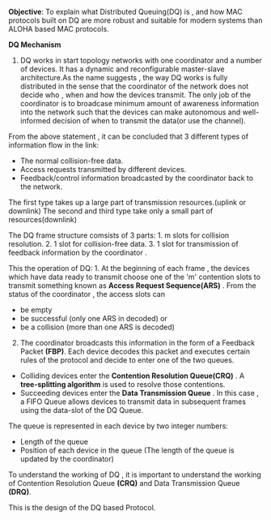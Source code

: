 
**Objective**: To explain what Distributed Queuing(DQ) is , and how MAC protocols built on DQ are more robust and suitable for modern systems than ALOHA based MAC protocols.

**DQ Mechanism**

1. DQ works in start topology networks with one coordinator and a number of devices. It has a dynamic and reconfigurable master-slave architecture.As the name suggests , the way DQ works is fully distributed in the sense that the coordinator of the network does not decide who , when and how the devices transmit. The only job of the coordinator is to broadcase minimum amount of awareness information into the network such that the devices can make autonomous and well-informed decision of when to transmit the data(or use the channel).

From the above statement , it can be concluded that 3 different types of information flow in the link:
 - The normal collision-free data.
 - Access requests transmitted by different devices.
 - Feedback/control information broadcasted by the coordinator back to the network.

  The first type takes up a large part of transmission resources.(uplink or downlink)
  The second and third type take only a small part of resources(downlink)

  The DQ frame structure comsists of 3 parts:
    1. m slots for collision resolution.
    2. 1 slot for collision-free data.
    3. 1 slot for transmission of feedback information by the coordinator .

  This the operation of DQ:
    1. At the beginning of each frame , the devices which have data ready to transmit choose one of the 'm' contention slots to transmit something known as **Access Request Sequence(ARS)** . From the status of the coordinator , the access slots can

 - be empty
 - be successful (only one ARS in decoded) or
 - be a collision (more than one ARS is decoded)
 
2. The coordinator broadcasts this information in the form of a Feedback Packet  **(FBP)**. Each device decodes this packet and executes certain rules of the protocol and decide to enter one of the two queues. 

 - Colliding devices enter the **Contention Resolution Queue(CRQ)** . A **tree-splitting algorithm** is used to resolve those contentions.
 - Succeeding devices enter the **Data Transmission Queue** . In this case , a FIFO Queue allows devices to transmit data in subsequent frames using the data-slot of the DQ Queue.


The queue is represented in each device by two integer numbers:

 - Length of the queue
 - Position of each device in the queue
 (The length of the queue is updated by the coordinator)
 
  To understand the working of DQ , it is important to understand the working of Contention Resolution Queue **(CRQ)** and Data Transmission Queue **(DRQ)**.


This is the design of the DQ based Protocol.

